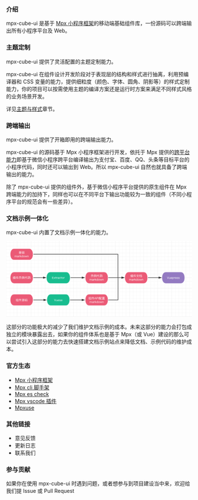 

<card>

### 介绍

mpx-cube-ui 是基于 [Mpx 小程序框架](https://www.mpxjs.cn/)的移动端基础组件库，一份源码可以跨端输出所有小程序平台及 Web。

</card>


<card>

### 主题定制

mpx-cube-ui 提供了灵活配置的主题定制能力。

mpx-cube-ui 在组件设计开发阶段对于表现层的结构和样式进行抽离，利用预编译器和 CSS 变量的能力，提供细粒度（颜色、字体、圆角、阴影等）的样式定制能力，你的项目可以按需使用主题的编译方案还是运行时方案来满足不同样式风格的业务场景开发。

详见[主题与样式](http://localhost:8080/mpx-cube-ui/theme-passenger/guide/theme.html)章节。


</card>

<card>

### 跨端输出

mpx-cube-ui 提供了开箱即用的跨端输出能力。

mpx-cube-ui 的源码基于 Mpx 小程序框架进行开发，依托于 Mpx 提供的[跨平台能力](https://mpxjs.cn/articles/2.0.html#%E8%B7%A8%E5%B9%B3%E5%8F%B0%E5%BC%80%E5%8F%91)即基于微信小程序跨平台编译输出为支付宝、百度、QQ、头条等目标平台的小程序代码，同时还可以输出到 Web。所以 mpx-cube-ui 自然也就具备了跨端输出的能力。

除了 mpx-cube-ui 提供的组件外，基于微信小程序平台提供的原生组件在 Mpx 跨端能力的加持下，同样也可以在不同平台下输出功能较为一致的组件（不同小程序平台的规范会有一些差异）。

</card>

<card>

### 文档示例一体化

mpx-cube-ui 内置了文档示例一体化的能力。

![文档示例一体化](../assets/doc-workflow.png)

这部分的功能极大的减少了我们维护文档示例的成本。未来这部分的能力会打包成独立的模块暴露出去，如果你的组件体系也是基于 Mpx（或 Vue）建设的那么可以尝试引入这部分的能力去快速搭建文档示例站点来降低文档、示例代码的维护成本。

</card>

<card>

### 官方生态

* [Mpx 小程序框架](https://mpxjs.cn/)
* [Mpx cli 脚手架](https://github.com/mpx-ecology/mpx-cli)
* [Mpx es check](https://github.com/mpx-ecology/mpx-es-check)
* [Mpx vscode 插件](https://github.com/mpx-ecology/vscode-mpx)
* [Mpxuse](https://github.com/mpx-ecology/mpxuse)

</card>

<card>

### 其他链接

* 意见反馈
* 更新日志
* 联系我们

</card>

<card>

### 参与贡献

如果你在使用 mpx-cube-ui 时遇到问题，或者想参与到项目建设当中来，欢迎给我们提 Issue 或 Pull Request

</card>
